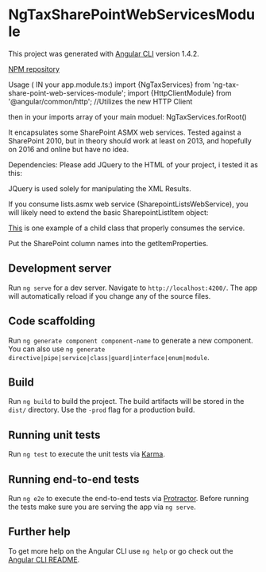 # NgTaxSharePointWebServicesModule

This project was generated with [Angular CLI](https://github.com/angular/angular-cli) version 1.4.2.

[NPM repository](https://www.npmjs.com/package/ng-tax-share-point-web-services-module)

Usage ( IN your app.module.ts:) 
import {NgTaxServices} from 'ng-tax-share-point-web-services-module';
import {HttpClientModule} from '@angular/common/http'; //Utilizes the new HTTP Client


then in your imports array of your main moduel: NgTaxServices.forRoot()

It encapsulates some SharePoint ASMX web services.
Tested against a SharePoint 2010, but in theory should work at least on 2013, and hopefully on 2016 and online but have no idea.


Dependencies: Please add JQuery to the HTML of your project, i tested it as this:
<script src="/SiteAssets/jquery-3.1.1.min.js"></script>

JQuery is used solely for manipulating the XML Results.

If you consume lists.asmx web service (SharepointListsWebService), you will likely need to extend the basic SharepointListItem object:

[This](https://github.com/isaacchacon/NgVehicleRegistrationForm/blob/master/src/VehicleRegistrationReactive/vehicle-registration-list-entry.ts) is one example of a child class that properly consumes the service.

Put the SharePoint column names into the getItemProperties.



## Development server

Run `ng serve` for a dev server. Navigate to `http://localhost:4200/`. The app will automatically reload if you change any of the source files.

## Code scaffolding

Run `ng generate component component-name` to generate a new component. You can also use `ng generate directive|pipe|service|class|guard|interface|enum|module`.

## Build

Run `ng build` to build the project. The build artifacts will be stored in the `dist/` directory. Use the `-prod` flag for a production build.

## Running unit tests

Run `ng test` to execute the unit tests via [Karma](https://karma-runner.github.io).

## Running end-to-end tests

Run `ng e2e` to execute the end-to-end tests via [Protractor](http://www.protractortest.org/).
Before running the tests make sure you are serving the app via `ng serve`.

## Further help

To get more help on the Angular CLI use `ng help` or go check out the [Angular CLI README](https://github.com/angular/angular-cli/blob/master/README.md).
